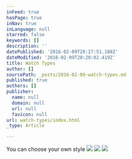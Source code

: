 ```yaml
---
inFeed: true
hasPage: true
inNav: true
inLanguage: null
starred: false
keywords: []
description: ''
datePublished: '2016-02-09T20:27:51.188Z'
dateModified: '2016-02-09T20:20:02.419Z'
title: Watch Types
author: []
sourcePath: _posts/2016-02-09-watch-types.md
published: true
authors: []
publisher:
  name: null
  domain: null
  url: null
  favicon: null
url: watch-types/index.html
_type: Article

---
```

You can choose your own style
![](https://the-grid-user-content.s3-us-west-2.amazonaws.com/7d9d5e1a-b638-4fcd-9268-c4597bb524fa.jpg)
![](https://the-grid-user-content.s3-us-west-2.amazonaws.com/7e45983b-eb1f-496b-89bb-8ea9fd135807.jpg)
![](https://the-grid-user-content.s3-us-west-2.amazonaws.com/53eebe3e-9060-4fcb-8eae-f451cc3bd040.jpg)